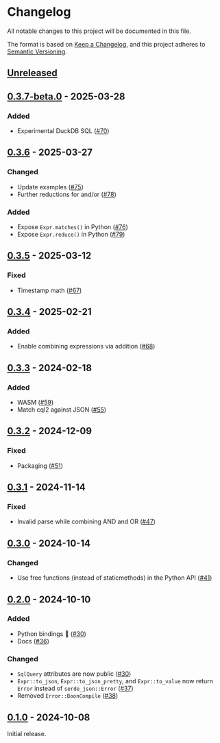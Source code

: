 # Changelog

All notable changes to this project will be documented in this file.

The format is based on [Keep a Changelog](https://keepachangelog.com/en/1.0.0/), and this project adheres to [Semantic Versioning](https://semver.org/spec/v2.0.0.html).

## [Unreleased]

## [0.3.7-beta.0] - 2025-03-28

### Added

- Experimental DuckDB SQL ([#70](https://github.com/developmentseed/cql2-rs/pull/70))

## [0.3.6] - 2025-03-27

### Changed

- Update examples ([#75](https://github.com/developmentseed/cql2-rs/pull/75))
- Further reductions for and/or ([#78](https://github.com/developmentseed/cql2-rs/pull/78))

### Added

- Expose `Expr.matches()` in Python ([#76](https://github.com/developmentseed/cql2-rs/pull/76))
- Expose `Expr.reduce()` in Python ([#79](https://github.com/developmentseed/cql2-rs/pull/79))

## [0.3.5] - 2025-03-12

### Fixed

- Timestamp math ([#67](https://github.com/developmentseed/cql2-rs/pull/67))

## [0.3.4] - 2025-02-21

### Added

- Enable combining expressions via addition ([#68](https://github.com/developmentseed/cql2-rs/pull/68))

## [0.3.3] - 2024-02-18

### Added

- WASM ([#59](https://github.com/developmentseed/cql2-rs/pull/59))
- Match cql2 against JSON ([#55](https://github.com/developmentseed/cql2-rs/pull/55))

## [0.3.2] - 2024-12-09

### Fixed

- Packaging ([#51](https://github.com/developmentseed/cql2-rs/pull/51))

## [0.3.1] - 2024-11-14

### Fixed

- Invalid parse while combining AND and OR ([#47](https://github.com/developmentseed/cql2-rs/pull/47))

## [0.3.0] - 2024-10-14

### Changed

- Use free functions (instead of staticmethods) in the Python API ([#41](https://github.com/developmentseed/cql2-rs/pull/41))

## [0.2.0] - 2024-10-10

### Added

- Python bindings 🐍 ([#30](https://github.com/developmentseed/cql2-rs/pull/30))
- Docs ([#36](https://github.com/developmentseed/cql2-rs/pull/36))

### Changed

- `SqlQuery` attributes are now public ([#30](https://github.com/developmentseed/cql2-rs/pull/30))
- `Expr::to_json`, `Expr::to_json_pretty`, and `Expr::to_value` now return `Error` instead of `serde_json::Error` ([#37](https://github.com/developmentseed/cql2-rs/pull/37))
- Removed `Error::BoonCompile` ([#38](https://github.com/developmentseed/cql2-rs/pull/38))

## [0.1.0] - 2024-10-08

Initial release.

[Unreleased]: https://github.com/developmentseed/cql2-rs/compare/v0.3.7-beta.0...main
[0.3.7-beta.0]: https://github.com/developmentseed/cql2-rs/compare/v0.3.6...v0.3.7-beta.0
[0.3.6]: https://github.com/developmentseed/cql2-rs/compare/v0.3.5...v0.3.6
[0.3.5]: https://github.com/developmentseed/cql2-rs/compare/v0.3.4...v0.3.5
[0.3.4]: https://github.com/developmentseed/cql2-rs/compare/v0.3.3...v0.3.4
[0.3.3]: https://github.com/developmentseed/cql2-rs/compare/v0.3.2...v0.3.3
[0.3.2]: https://github.com/developmentseed/cql2-rs/compare/v0.3.1...v0.3.2
[0.3.1]: https://github.com/developmentseed/cql2-rs/compare/v0.3.0...v0.3.1
[0.3.0]: https://github.com/developmentseed/cql2-rs/compare/v0.2.0...v0.3.0
[0.2.0]: https://github.com/developmentseed/cql2-rs/compare/v0.1.0...v0.2.0
[0.1.0]: https://github.com/developmentseed/cql2-rs/tag/v0.1.0

<!-- markdownlint-disable-file MD024 -->
